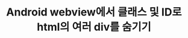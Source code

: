 ---
title : "Android webview에서 클래스 및 ID로 html의 여러 div를 숨기기"
data : 2020-08-11 00:15:28 -0400
categories : Android
---